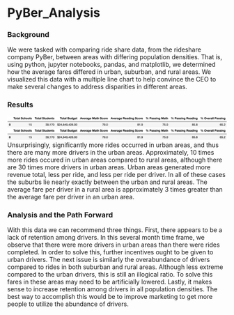 # PyBer_Analysis
### Background
We were tasked with comparing ride share data, from the rideshare company PyBer, between areas with differing population densities. That is, using python, jupyter notebooks, pandas, and matplotlib, we determined how the average fares differed in urban, suburban, and rural areas. We visualized this data with a multiple line chart to help convince the CEO to make several changes to address disparities in different areas.
### Results
![Orginial District Summary](https://github.com/shaneabbley/School_District_Analysis/blob/main/Resources/Original%20District%20Summary.png)
![Orginial District Summary](https://github.com/shaneabbley/School_District_Analysis/blob/main/Resources/Original%20District%20Summary.png)
Unsurprisingly, significantly more rides occurred in urban areas, and thus there are many more drivers in the urban areas. Approximately, 10 times more rides occured in urban areas compared to rural areas, although there are 30 times more drivers in urban areas. Urban areas generated more revenue total, less per ride, and less per ride per driver. In all of these cases the suburbs lie nearly exactly between the urban and rural areas. The average fare per driver in a rural area is approximately 3 times greater than the average fare per driver in an urban area.
### Analysis and the Path Forward
With this data we can recommend three things. First, there appears to be a lack of retention among drivers. In this several month time frame, we observe that there were more drivers in urban areas than there were rides completed. In order to solve this, further incentives ought to be given to urban drivers. The next issue is similarly the overabundance of drivers compared to rides in both suburban and rural areas. Although less extreme compared to the urban drivers, this is still an illogical ratio. To solve this fares in these areas may need to be artificially lowered. Lastly, it makes sense to increase retention among drivers in all population densities. The best way to accomplish this would be to improve marketing to get more people to utilize the abundance of drivers.
